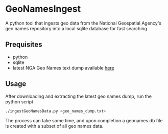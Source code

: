 # GeoNamesIngest
A python tool that ingests geo data from the National Geospatial Agency's geo names repository into a local sqlite database for fast searching

## Prequisites
* python
* sqlite
* latest NGA Geo Names text dump available [here](http://geonames.nga.mil/gns/html/namefiles.html)

## Usage

After downloading and extracting the latest geo names dump, run the python script

```bash
./ingestGeoNamesData.py <geo_names_dump.txt>
```

The process can take some time, and upon completion a geonames.db file is created with a subset of all geo names data.

